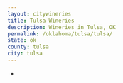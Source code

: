 ```yaml
---
layout: citywineries
title: Tulsa Wineries
description: Wineries in Tulsa, OK
permalink: /oklahoma/tulsa/tulsa/
state: ok
county: tulsa
city: tulsa
---
```

-
